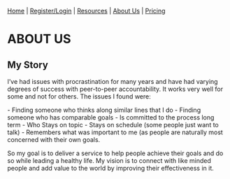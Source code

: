 [Home](index.md) | [Register/Login](login.md) | [Resources](resources.md) | [About Us](about.md) | [Pricing](price.md)

# ABOUT US
## My Story
<p>
I’ve had issues with procrastination for many years and have had varying degrees of success with peer-to-peer accountability. It works very well for some and not for others. The issues I found were: 
<p>
- Finding someone who thinks along similar lines that I do 
- Finding someone who has comparable goals
- Is committed to the process long term
- Who Stays on topic 
- Stays on schedule (some people just want to talk)
- Remembers what was important to me (as people are naturally most concerned with their own goals.

So my goal is to deliver a service to help people achieve their goals and do so while leading a healthy life. My vision is to connect with like minded people and add value to the world by improving their effectiveness in it.
